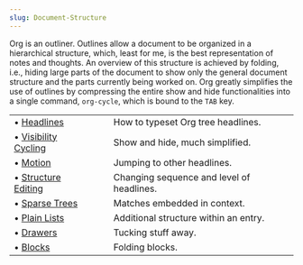 ```yaml
---
slug: Document-Structure
---
```


Org is an outliner. Outlines allow a document to be organized in a hierarchical structure, which, least for me, is the best representation of notes and thoughts. An overview of this structure is achieved by folding, i.e., hiding large parts of the document to show only the general document structure and the parts currently being worked on. Org greatly simplifies the use of outlines by compressing the entire show and hide functionalities into a single command, `org-cycle`, which is bound to the `TAB` key.

|                                            |    |                                           |
| :----------------------------------------- | -- | :---------------------------------------- |
| • [Headlines](Headlines)                   |    | How to typeset Org tree headlines.        |
| • [Visibility Cycling](Visibility-Cycling) |    | Show and hide, much simplified.           |
| • [Motion](Motion)                         |    | Jumping to other headlines.               |
| • [Structure Editing](Structure-Editing)   |    | Changing sequence and level of headlines. |
| • [Sparse Trees](Sparse-Trees)             |    | Matches embedded in context.              |
| • [Plain Lists](Plain-Lists)               |    | Additional structure within an entry.     |
| • [Drawers](Drawers)                       |    | Tucking stuff away.                       |
| • [Blocks](Blocks)                         |    | Folding blocks.                           |
